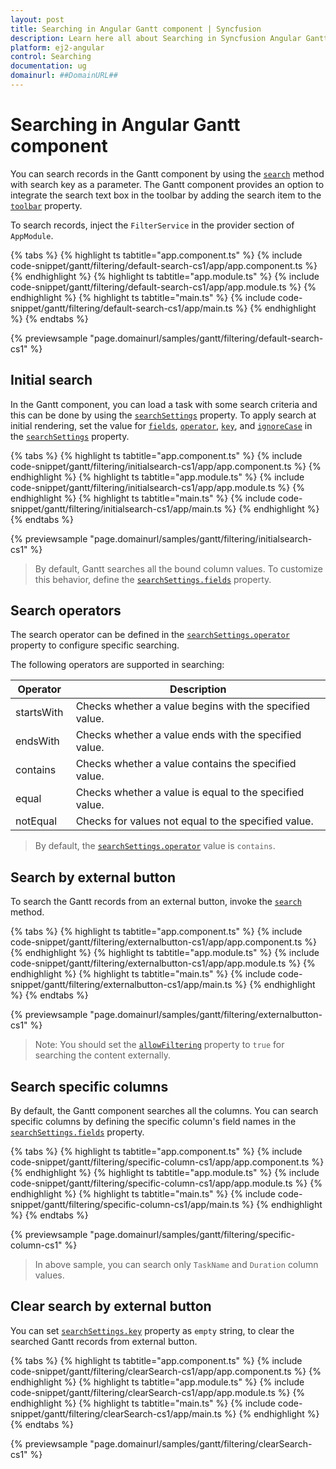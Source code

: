 ```yaml
---
layout: post
title: Searching in Angular Gantt component | Syncfusion
description: Learn here all about Searching in Syncfusion Angular Gantt component of Syncfusion Essential JS 2 and more.
platform: ej2-angular
control: Searching 
documentation: ug
domainurl: ##DomainURL##
---
```


# Searching in Angular Gantt component

You can search records in the Gantt component by using the [`search`](https://ej2.syncfusion.com/angular/documentation/api/gantt/#search) method with search key as a parameter. The Gantt component provides an option to integrate the search text box in the toolbar by adding the search item to the [`toolbar`](https://ej2.syncfusion.com/angular/documentation/api/gantt/#toolbar) property.

To search records, inject the `FilterService` in the provider section of `AppModule`.

{% tabs %}
{% highlight ts tabtitle="app.component.ts" %}
{% include code-snippet/gantt/filtering/default-search-cs1/app/app.component.ts %}
{% endhighlight %}
{% highlight ts tabtitle="app.module.ts" %}
{% include code-snippet/gantt/filtering/default-search-cs1/app/app.module.ts %}
{% endhighlight %}
{% highlight ts tabtitle="main.ts" %}
{% include code-snippet/gantt/filtering/default-search-cs1/app/main.ts %}
{% endhighlight %}
{% endtabs %}
  
{% previewsample "page.domainurl/samples/gantt/filtering/default-search-cs1" %}

## Initial search

In the Gantt component, you can load a task with some search criteria and this can be done by using the [`searchSettings`](https://ej2.syncfusion.com/angular/documentation/api/gantt/searchSettings/) property.
To apply search at initial rendering, set the value for [`fields`](https://ej2.syncfusion.com/angular/documentation/api/gantt/searchSettings/#fields), [`operator`](https://ej2.syncfusion.com/angular/documentation/api/gantt/searchSettings/#operator), [`key`](https://ej2.syncfusion.com/angular/documentation/api/gantt/searchSettings/#key), and [`ignoreCase`](https://ej2.syncfusion.com/angular/documentation/api/gantt/searchSettings/#ignorecase) in the [`searchSettings`](https://ej2.syncfusion.com/angular/documentation/api/gantt/searchSettings/) property.

{% tabs %}
{% highlight ts tabtitle="app.component.ts" %}
{% include code-snippet/gantt/filtering/initialsearch-cs1/app/app.component.ts %}
{% endhighlight %}
{% highlight ts tabtitle="app.module.ts" %}
{% include code-snippet/gantt/filtering/initialsearch-cs1/app/app.module.ts %}
{% endhighlight %}
{% highlight ts tabtitle="main.ts" %}
{% include code-snippet/gantt/filtering/initialsearch-cs1/app/main.ts %}
{% endhighlight %}
{% endtabs %}
  
{% previewsample "page.domainurl/samples/gantt/filtering/initialsearch-cs1" %}

> By default, Gantt searches all the bound column values. To customize this behavior, define the [`searchSettings.fields`](https://ej2.syncfusion.com/angular/documentation/api/gantt/searchSettings/#fields) property.

## Search operators

The search operator can be defined in the [`searchSettings.operator`](https://ej2.syncfusion.com/angular/documentation/api/gantt/searchSettings/#operator) property to configure specific searching.

The following operators are supported in searching:

Operator |Description
-----|-----
startsWith |Checks whether a value begins with the specified value.
endsWith |Checks whether a value ends with the specified value.
contains |Checks whether a value contains the specified value.
equal |Checks whether a value is equal to the specified value.
notEqual |Checks for values not equal to the specified value.

> By default, the [`searchSettings.operator`](https://ej2.syncfusion.com/angular/documentation/api/gantt/searchSettings/#operator) value is `contains`.

## Search by external button

To search the Gantt records from an external button, invoke the [`search`](https://ej2.syncfusion.com/angular/documentation/api/gantt/#search) method.

{% tabs %}
{% highlight ts tabtitle="app.component.ts" %}
{% include code-snippet/gantt/filtering/externalbutton-cs1/app/app.component.ts %}
{% endhighlight %}
{% highlight ts tabtitle="app.module.ts" %}
{% include code-snippet/gantt/filtering/externalbutton-cs1/app/app.module.ts %}
{% endhighlight %}
{% highlight ts tabtitle="main.ts" %}
{% include code-snippet/gantt/filtering/externalbutton-cs1/app/main.ts %}
{% endhighlight %}
{% endtabs %}
  
{% previewsample "page.domainurl/samples/gantt/filtering/externalbutton-cs1" %}

>Note: You should set the [`allowFiltering`](https://ej2.syncfusion.com/angular/documentation/api/gantt/#allowfiltering) property to `true` for searching the content externally.

## Search specific columns

By default, the Gantt component searches all the columns. You can search specific columns by defining the specific column's field names in the [`searchSettings.fields`](https://ej2.syncfusion.com/angular/documentation/api/gantt/searchSettings/#fields) property.

{% tabs %}
{% highlight ts tabtitle="app.component.ts" %}
{% include code-snippet/gantt/filtering/specific-column-cs1/app/app.component.ts %}
{% endhighlight %}
{% highlight ts tabtitle="app.module.ts" %}
{% include code-snippet/gantt/filtering/specific-column-cs1/app/app.module.ts %}
{% endhighlight %}
{% highlight ts tabtitle="main.ts" %}
{% include code-snippet/gantt/filtering/specific-column-cs1/app/main.ts %}
{% endhighlight %}
{% endtabs %}
  
{% previewsample "page.domainurl/samples/gantt/filtering/specific-column-cs1" %}

> In above sample, you can search only `TaskName` and `Duration` column values.

## Clear search by external button

You can set [`searchSettings.key`](https://ej2.syncfusion.com/angular/documentation/api/gantt/searchSettings/#key) property as `empty` string, to clear the searched Gantt records from external button.

{% tabs %}
{% highlight ts tabtitle="app.component.ts" %}
{% include code-snippet/gantt/filtering/clearSearch-cs1/app/app.component.ts %}
{% endhighlight %}
{% highlight ts tabtitle="app.module.ts" %}
{% include code-snippet/gantt/filtering/clearSearch-cs1/app/app.module.ts %}
{% endhighlight %}
{% highlight ts tabtitle="main.ts" %}
{% include code-snippet/gantt/filtering/clearSearch-cs1/app/main.ts %}
{% endhighlight %}
{% endtabs %}
  
{% previewsample "page.domainurl/samples/gantt/filtering/clearSearch-cs1" %}
